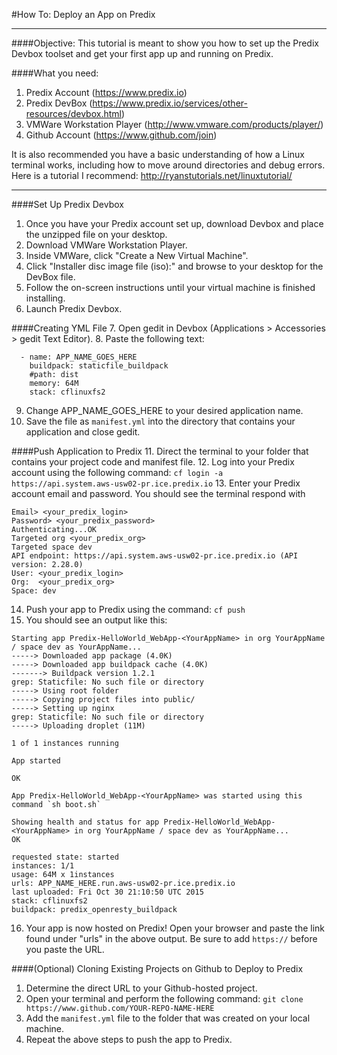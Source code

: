 #How To: Deploy an App on Predix

----

####Objective:
This tutorial is meant to show you how to set up the Predix Devbox toolset and get your first app up and running on Predix.

####What you need:
1. Predix Account (https://www.predix.io)
2. Predix DevBox (https://www.predix.io/services/other-resources/devbox.html)
3. VMWare Workstation Player (http://www.vmware.com/products/player/)
4. Github Account (https://www.github.com/join)

It is also recommended you have a basic understanding of how a Linux terminal works, including how to move around directories and debug errors. Here is a tutorial I recommend: http://ryanstutorials.net/linuxtutorial/

----

####Set Up Predix Devbox
1. Once you have your Predix account set up, download Devbox and place the unzipped file on your desktop.
2. Download VMWare Workstation Player.
3. Inside VMWare, click "Create a New Virtual Machine".
4. Click "Installer disc image file (iso):" and browse to your desktop for the DevBox file.
5. Follow the on-screen instructions until your virtual machine is finished installing.
6. Launch Predix Devbox.

####Creating YML File
7. Open gedit in Devbox (Applications > Accessories > gedit Text Editor).
8. Paste the following text:
```applications:
  - name: APP_NAME_GOES_HERE
    buildpack: staticfile_buildpack 
    #path: dist
    memory: 64M
    stack: cflinuxfs2
```
9. Change APP_NAME_GOES_HERE to your desired application name.
10. Save the file as ```manifest.yml``` into the directory that contains your application and close gedit.

####Push Application to Predix
11. Direct the terminal to your folder that contains your project code and manifest file.
12. Log into your Predix account using the following command: 
```cf login -a https://api.system.aws-usw02-pr.ice.predix.io```
13. Enter your Predix account email and password. You should see the terminal respond with
```
Email> <your_predix_login>
Password> <your_predix_password> 
Authenticating...OK 
Targeted org <your_predix_org> 
Targeted space dev     
API endpoint: https://api.system.aws-usw02-pr.ice.predix.io (API version: 2.28.0)   
User: <your_predix_login> 
Org:  <your_predix_org>  
Space: dev
```
14. Push your app to Predix using the command: ```cf push```
15. You should see an output like this:
```
Starting app Predix-HelloWorld_WebApp-<YourAppName> in org YourAppName / space dev as YourAppName...
-----> Downloaded app package (4.0K)
-----> Downloaded app buildpack cache (4.0K)
-------> Buildpack version 1.2.1
grep: Staticfile: No such file or directory
-----> Using root folder
-----> Copying project files into public/
-----> Setting up nginx
grep: Staticfile: No such file or directory
-----> Uploading droplet (11M)
 
1 of 1 instances running
 
App started
 
OK
 
App Predix-HelloWorld_WebApp-<YourAppName> was started using this command `sh boot.sh`
 
Showing health and status for app Predix-HelloWorld_WebApp-<YourAppName> in org YourAppName / space dev as YourAppName...
OK
 
requested state: started
instances: 1/1
usage: 64M x 1instances
urls: APP_NAME_HERE.run.aws-usw02-pr.ice.predix.io
last uploaded: Fri Oct 30 21:10:50 UTC 2015
stack: cflinuxfs2
buildpack: predix_openresty_buildpack
```
16. Your app is now hosted on Predix! Open your browser and paste the link found under "urls" in the above output. Be sure to add ```https://``` before you paste the URL.

####(Optional) Cloning Existing Projects on Github to Deploy to Predix
1. Determine the direct URL to your Github-hosted project.
2. Open your terminal and perform the following command: 
```git clone https://www.github.com/YOUR-REPO-NAME-HERE```
3. Add the ```manifest.yml``` file to the folder that was created on your local machine.
4. Repeat the above steps to push the app to Predix.
